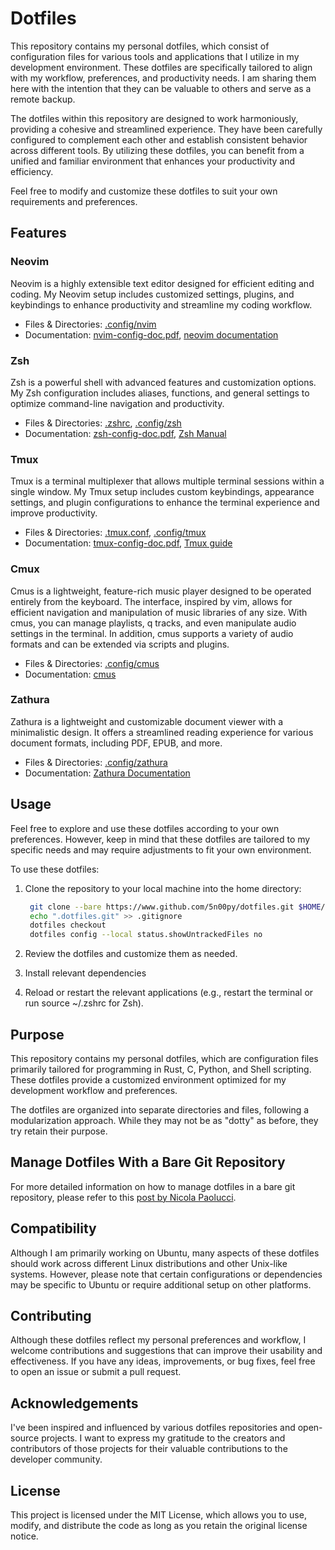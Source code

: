 # Dotfiles

This repository contains my personal dotfiles, which consist of configuration
files for various tools and applications that I utilize in my development
environment. These dotfiles are specifically tailored to align with my
workflow, preferences, and productivity needs. I am sharing them here with the
intention that they can be valuable to others and serve as a remote backup.

The dotfiles within this repository are designed to work harmoniously,
providing a cohesive and streamlined experience. They have been carefully
configured to complement each other and establish consistent behavior across
different tools. By utilizing these dotfiles, you can benefit from a unified
and familiar environment that enhances your productivity and efficiency.

Feel free to modify and customize these dotfiles to suit your own requirements 
and preferences.

## Features

### Neovim 

Neovim is a highly extensible text editor designed for efficient editing and 
coding. My Neovim setup includes customized settings, plugins, and keybindings 
to enhance productivity and streamline my coding workflow.

- Files & Directories: [.config/nvim](.config/nvim)
- Documentation: [nvim-config-doc.pdf](.config/nvim/doc/nvim-config-doc.pdf), [neovim documentation](https://neovim.io/doc/) 

### Zsh 

Zsh is a powerful shell with advanced features and customization options. My 
Zsh configuration includes aliases, functions, and general settings to optimize 
command-line navigation and productivity.

- Files & Directories: [.zshrc](.zshrc), [.config/zsh](.config/zsh)
- Documentation: [zsh-config-doc.pdf](.config/zsh/doc/nvim-config-doc.pdf), [Zsh Manual](https://zsh-manual.netlify.app/) 

### Tmux 

Tmux is a terminal multiplexer that allows multiple terminal sessions within a 
single window. My Tmux setup includes custom keybindings, appearance settings, 
and plugin configurations to enhance the terminal experience and improve 
productivity. 

- Files & Directories: [.tmux.conf](.tmux.conf), [.config/tmux](.config/tmux)
- Documentation: [tmux-config-doc.pdf](.config/tmux/doc/tmux-config-doc.pdf), [Tmux guide](https://tmuxguide.readthedocs.io/en/latest/index.html)

### Cmux 
Cmus is a lightweight, feature-rich music player designed to be operated 
entirely from the keyboard. The interface, inspired by vim, allows for 
efficient navigation and manipulation of music libraries of any size. With 
cmus, you can manage playlists, q tracks, and even manipulate audio settings 
in the terminal. In addition, cmus supports a variety of audio formats and can 
be extended via scripts and plugins.

- Files & Directories: [.config/cmus](.config/cmus)
- Documentation: [cmus](https://cmus.github.io/#home)

### Zathura

Zathura is a lightweight and customizable document viewer with a minimalistic 
design. It offers a streamlined reading experience for various document formats, 
including PDF, EPUB, and more.

- Files & Directories: [.config/zathura](.config/zathura)
- Documentation: [Zathura Documentation](https://pwmt.org/projects/zathura/documentation/)

## Usage

Feel free to explore and use these dotfiles according to your own preferences.
However, keep in mind that these dotfiles are tailored to my specific needs and
may require adjustments to fit your own environment.

To use these dotfiles:

1. Clone the repository to your local machine into the home directory:
   ```bash
    git clone --bare https://www.github.com/5n00py/dotfiles.git $HOME/.dotfiles.git
    echo ".dotfiles.git" >> .gitignore
    dotfiles checkout
    dotfiles config --local status.showUntrackedFiles no
      ```

2. Review the dotfiles and customize them as needed.

3. Install relevant dependencies

4. Reload or restart the relevant applications (e.g., restart the terminal or
run source ~/.zshrc for Zsh).

## Purpose

This repository contains my personal dotfiles, which are configuration files
primarily tailored for programming in Rust, C, Python, and Shell scripting.
These dotfiles provide a customized environment optimized for my development
workflow and preferences.

The dotfiles are organized into separate directories and files, following a
modularization approach. While they may not be as "dotty" as before, they
try retain their purpose.

## Manage Dotfiles With a Bare Git Repository

For more detailed information on how to manage dotfiles in a bare git
repository, please refer to this [post by Nicola
Paolucci](https://harfangk.github.io/2016/09/18/manage-dotfiles-with-a-git-bare-repository.html).

## Compatibility

Although I am primarily working on Ubuntu, many aspects of these dotfiles
should work across different Linux distributions and other Unix-like systems.
However, please note that certain configurations or dependencies may be
specific to Ubuntu or require additional setup on other platforms.

## Contributing

Although these dotfiles reflect my personal preferences and workflow, I welcome
contributions and suggestions that can improve their usability and effectiveness.
If you have any ideas, improvements, or bug fixes, feel free to open an issue
or submit a pull request.

## Acknowledgements

I've been inspired and influenced by various dotfiles repositories and
open-source projects. I want to express my gratitude to the creators and
contributors of those projects for their valuable contributions to the
developer community.

## License

This project is licensed under the MIT License, which allows you to use,
modify, and distribute the code as long as you retain the original license
notice.
